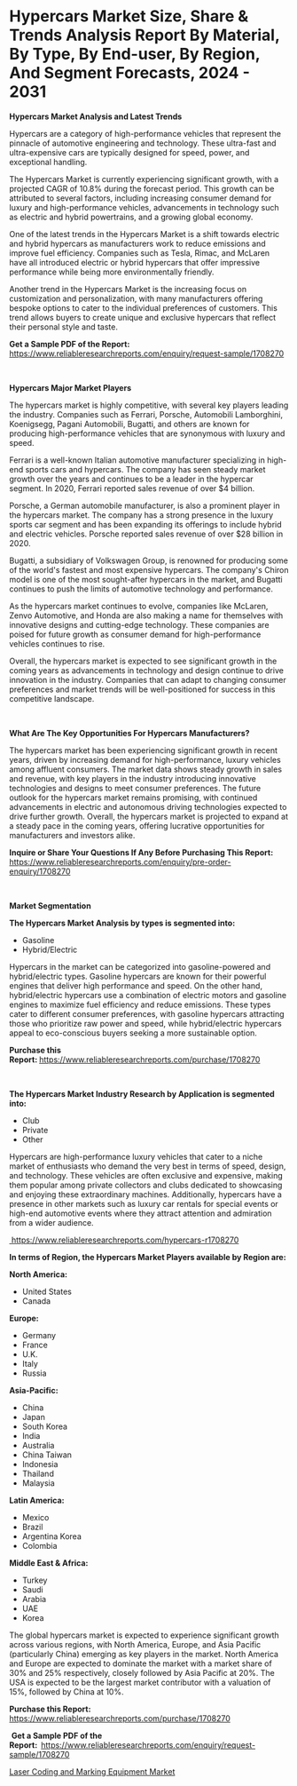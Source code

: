 <p><h1>Hypercars Market Size, Share & Trends Analysis Report By Material, By Type, By End-user, By Region, And Segment Forecasts, 2024 - 2031</h1></p><p><strong>Hypercars Market Analysis and Latest Trends</strong></p>
<p><p>Hypercars are a category of high-performance vehicles that represent the pinnacle of automotive engineering and technology. These ultra-fast and ultra-expensive cars are typically designed for speed, power, and exceptional handling.</p><p>The Hypercars Market is currently experiencing significant growth, with a projected CAGR of 10.8% during the forecast period. This growth can be attributed to several factors, including increasing consumer demand for luxury and high-performance vehicles, advancements in technology such as electric and hybrid powertrains, and a growing global economy.</p><p>One of the latest trends in the Hypercars Market is a shift towards electric and hybrid hypercars as manufacturers work to reduce emissions and improve fuel efficiency. Companies such as Tesla, Rimac, and McLaren have all introduced electric or hybrid hypercars that offer impressive performance while being more environmentally friendly.</p><p>Another trend in the Hypercars Market is the increasing focus on customization and personalization, with many manufacturers offering bespoke options to cater to the individual preferences of customers. This trend allows buyers to create unique and exclusive hypercars that reflect their personal style and taste.</p></p>
<p><strong>Get a Sample PDF of the Report:&nbsp;</strong> <a href="https://www.reliableresearchreports.com/enquiry/request-sample/1708270">https://www.reliableresearchreports.com/enquiry/request-sample/1708270</a></p>
<p>&nbsp;</p>
<p><strong>Hypercars Major Market Players</strong></p>
<p><p>The hypercars market is highly competitive, with several key players leading the industry. Companies such as Ferrari, Porsche, Automobili Lamborghini, Koenigsegg, Pagani Automobili, Bugatti, and others are known for producing high-performance vehicles that are synonymous with luxury and speed.</p><p>Ferrari is a well-known Italian automotive manufacturer specializing in high-end sports cars and hypercars. The company has seen steady market growth over the years and continues to be a leader in the hypercar segment. In 2020, Ferrari reported sales revenue of over $4 billion.</p><p>Porsche, a German automobile manufacturer, is also a prominent player in the hypercars market. The company has a strong presence in the luxury sports car segment and has been expanding its offerings to include hybrid and electric vehicles. Porsche reported sales revenue of over $28 billion in 2020.</p><p>Bugatti, a subsidiary of Volkswagen Group, is renowned for producing some of the world's fastest and most expensive hypercars. The company's Chiron model is one of the most sought-after hypercars in the market, and Bugatti continues to push the limits of automotive technology and performance.</p><p>As the hypercars market continues to evolve, companies like McLaren, Zenvo Automotive, and Honda are also making a name for themselves with innovative designs and cutting-edge technology. These companies are poised for future growth as consumer demand for high-performance vehicles continues to rise.</p><p>Overall, the hypercars market is expected to see significant growth in the coming years as advancements in technology and design continue to drive innovation in the industry. Companies that can adapt to changing consumer preferences and market trends will be well-positioned for success in this competitive landscape.</p></p>
<p>&nbsp;</p>
<p><strong>What Are The Key Opportunities For Hypercars Manufacturers?</strong></p>
<p><p>The hypercars market has been experiencing significant growth in recent years, driven by increasing demand for high-performance, luxury vehicles among affluent consumers. The market data shows steady growth in sales and revenue, with key players in the industry introducing innovative technologies and designs to meet consumer preferences. The future outlook for the hypercars market remains promising, with continued advancements in electric and autonomous driving technologies expected to drive further growth. Overall, the hypercars market is projected to expand at a steady pace in the coming years, offering lucrative opportunities for manufacturers and investors alike.</p></p>
<p><strong>Inquire or Share Your Questions If Any Before Purchasing This Report:</strong> <a href="https://www.reliableresearchreports.com/enquiry/pre-order-enquiry/1708270">https://www.reliableresearchreports.com/enquiry/pre-order-enquiry/1708270</a></p>
<p>&nbsp;</p>
<p><strong>Market Segmentation</strong></p>
<p><strong>The Hypercars Market Analysis by types is segmented into:</strong></p>
<p><ul><li>Gasoline</li><li>Hybrid/Electric</li></ul></p>
<p><p>Hypercars in the market can be categorized into gasoline-powered and hybrid/electric types. Gasoline hypercars are known for their powerful engines that deliver high performance and speed. On the other hand, hybrid/electric hypercars use a combination of electric motors and gasoline engines to maximize fuel efficiency and reduce emissions. These types cater to different consumer preferences, with gasoline hypercars attracting those who prioritize raw power and speed, while hybrid/electric hypercars appeal to eco-conscious buyers seeking a more sustainable option.</p></p>
<p><strong>Purchase this Report:&nbsp;</strong><a href="https://www.reliableresearchreports.com/purchase/1708270">https://www.reliableresearchreports.com/purchase/1708270</a></p>
<p>&nbsp;</p>
<p><strong>The Hypercars Market Industry Research by Application is segmented into:</strong></p>
<p><ul><li>Club</li><li>Private</li><li>Other</li></ul></p>
<p><p>Hypercars are high-performance luxury vehicles that cater to a niche market of enthusiasts who demand the very best in terms of speed, design, and technology. These vehicles are often exclusive and expensive, making them popular among private collectors and clubs dedicated to showcasing and enjoying these extraordinary machines. Additionally, hypercars have a presence in other markets such as luxury car rentals for special events or high-end automotive events where they attract attention and admiration from a wider audience.</p></p>
<p><a href="https://www.reliableresearchreports.com/hypercars-r1708270">&nbsp;https://www.reliableresearchreports.com/hypercars-r1708270</a></p>
<p><strong>In terms of Region, the Hypercars Market Players available by Region are:</strong></p>
<p>
    <p> <strong> North America: </strong>
        <ul>
            <li>United States</li>
            <li>Canada</li>
        </ul>
        </p> 
    <p> <strong> Europe: </strong>
        <ul>
            <li>Germany</li>
            <li>France</li>
            <li>U.K.</li>
            <li>Italy</li>
            <li>Russia</li>
        </ul>
        </p> 
    <p> <strong> Asia-Pacific: </strong>
        <ul>
            <li>China</li>
            <li>Japan</li>
            <li>South Korea</li>
            <li>India</li>
            <li>Australia</li>
            <li>China Taiwan</li>
            <li>Indonesia</li>
            <li>Thailand</li>
            <li>Malaysia</li>
        </ul>
        </p> 
    <p> <strong> Latin America: </strong>
        <ul>
            <li>Mexico</li>
            <li>Brazil</li>
            <li>Argentina Korea</li>
            <li>Colombia</li>
        </ul>
        </p> 
    <p> <strong> Middle East & Africa: </strong>
        <ul>
            <li>Turkey</li>
            <li>Saudi</li>
            <li>Arabia</li>
            <li>UAE</li>
            <li>Korea</li>
        </ul>
    </p>
    </p>
<p><p>The global hypercars market is expected to experience significant growth across various regions, with North America, Europe, and Asia Pacific (particularly China) emerging as key players in the market. North America and Europe are expected to dominate the market with a market share of 30% and 25% respectively, closely followed by Asia Pacific at 20%. The USA is expected to be the largest market contributor with a valuation of 15%, followed by China at 10%.</p></p>
<p><strong>Purchase this Report: </strong><a href="https://www.reliableresearchreports.com/purchase/1708270">https://www.reliableresearchreports.com/purchase/1708270</a></p>
<p>&nbsp;<strong>Get a Sample PDF of the Report:&nbsp;&nbsp;</strong><a href="https://www.reliableresearchreports.com/enquiry/request-sample/1708270">https://www.reliableresearchreports.com/enquiry/request-sample/1708270</a></p>
<p><strong></strong></p>
<p><p><a href="https://github.com/norchellecan/Market-Research-Report-List-1/blob/main/laser-coding-and-marking-equipment-market.md">Laser Coding and Marking Equipment Market</a></p></p>